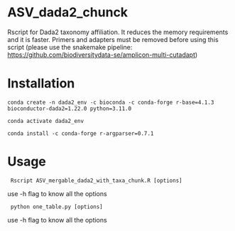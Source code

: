 # ASV_dada2_chunck
Rscript for Dada2 taxonomy affiliation. It reduces the memory requirements and it is faster.
Primers and adapters must be removed before using this script (please use the snakemake pipeline: https://github.com/biodiversitydata-se/amplicon-multi-cutadapt)

# Installation 

    conda create -n dada2_env -c bioconda -c conda-forge r-base=4.1.3 bioconductor-dada2=1.22.0 python=3.11.0
   
    conda activate dada2_env
   
    conda install -c conda-forge r-argparser=0.7.1

# Usage

     Rscript ASV_mergable_dada2_with_taxa_chunk.R [options]
   use -h flag to know all the options 

     python one_table.py [options]
   use -h flag to know all the options 